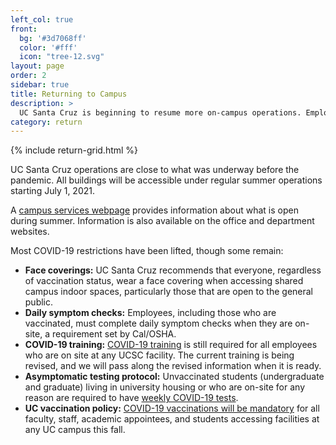 ```yaml
---
left_col: true
front:
  bg: '#3d7068ff'
  color: '#fff'
  icon: "tree-12.svg"
layout: page
order: 2
sidebar: true
title: Returning to Campus
description: >
  UC Santa Cruz is beginning to resume more on-campus operations. Employees can learn more about what is needed to get the campus ready and start developing a worksite plan. 
category: return
---
```

{% include return-grid.html %}

UC Santa Cruz operations are close to what was underway before the pandemic. All buildings will be accessible under regular summer operations starting July 1, 2021. 

A [campus services webpage](https://recovery.ucsc.edu/support-for-students/campus-services/) provides information about what is open during summer. Information is also available on the office and department websites. 

Most COVID-19 restrictions have been lifted, though some remain: 

- **Face coverings:** UC Santa Cruz recommends that everyone, regardless of vaccination status, wear a face covering when accessing shared campus indoor spaces, particularly those that are open to the general public.
- **Daily symptom checks:** Employees, including those who are vaccinated, must complete daily symptom checks when they are on-site, a requirement set by Cal/OSHA.
- **COVID-19 training:** [COVID-19 training](https://recovery.ucsc.edu/returning-to-campus/get-trained/) is still required for all employees who are on site at any UCSC facility. The current training is being revised, and we will pass along the revised information when it is ready.
- **Asymptomatic testing protocol:** Unvaccinated students (undergraduate and graduate) living in university housing or who are on-site for any reason are required to have [weekly COVID-19 tests](https://healthcenter.ucsc.edu/services/covid19.html). 
- **UC vaccination policy:** [COVID-19 vaccinations will be mandatory](https://news.ucsc.edu/2021/07/systemwide-vaccination-policy.html) for all faculty, staff, academic appointees, and students accessing facilities at any UC campus this fall.

